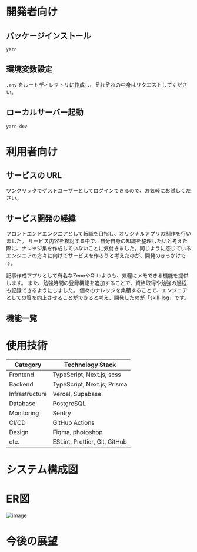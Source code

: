# 開発者向け
## パッケージインストール
```bash
yarn
```

## 環境変数設定
`.env` をルートディレクトリに作成し、それぞれの中身はリクエストしてください。

## ローカルサーバー起動
```bash
yarn dev
```

# 利用者向け

## サービスの URL
ワンクリックでゲストユーザーとしてログインできるので、お気軽にお試しください。

## サービス開発の経緯
フロントエンドエンジニアとして転職を目指し、オリジナルアプリの制作を行いました。
サービス内容を検討する中で、自分自身の知識を整理したいと考えた際に、ナレッジ集を作成していないことに気付きました。同じように感じているエンジニアの方々に向けてサービスを作ろうと考えたのが、開発のきっかけです。

記事作成アプリとして有名なZennやQiitaよりも、気軽にメモできる機能を提供します。
また、勉強時間の登録機能を追加することで、資格取得や勉強の過程も記録できるようにしました。
個々のナレッジを集積することで、エンジニアとしての質を向上させることができると考え、開発したのが「skill-log」です。

## 機能一覧


# 使用技術
| Category        | Technology Stack                              |
|-----------------|------------------------------------------------|
| Frontend        | TypeScript, Next.js, scss                      |
| Backend         | TypeScript, Next.js, Prisma                    |
| Infrastructure  | Vercel, Supabase                               |
| Database        | PostgreSQL                                     |
| Monitoring      | Sentry                                         |
| CI/CD           | GitHub Actions                                 |
| Design          | Figma, photoshop                               |
| etc.            | ESLint, Prettier, Git, GitHub                  |

# システム構成図

# ER図
![image](https://github.com/user-attachments/assets/6b873fe7-96a0-4afc-8d81-8c5a0e8ccdda)

# 今後の展望
